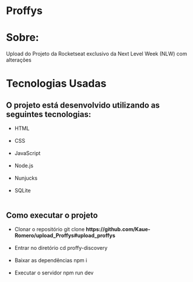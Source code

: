 # Proffys
<h1>Sobre:</h1>
Upload do Projeto da Rocketseat exclusivo da Next Level Week (NLW) com alterações

<h1>Tecnologias Usadas</h1>
<h2>O projeto está desenvolvido utilizando as seguintes tecnologias:</h2>
<ul>
<li>HTML</li><br>
<li>CSS</li><br>
<li>JavaScript</li><br>
<li>Node.js</li><br>
<li>Nunjucks</li><br>
<li>SQLite</li><br>
</ul>
<h2>Como executar o projeto</h2>
<ul>
<li>Clonar o repositório git clone <strong>https://github.com/Kaue-Romero/upload_Proffys#upload_proffys</strong></li><br>

<li>Entrar no diretório cd proffy-discovery</li><br>

<li>Baixar as dependências npm i</li><br>

<li>Executar o servidor npm run dev</li><br>
</ul>